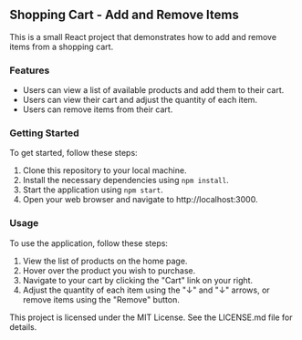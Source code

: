 ## Shopping Cart - Add and Remove Items

This is a small React project that demonstrates how to add and remove items from a shopping cart.

### Features

- Users can view a list of available products and add them to their cart.
- Users can view their cart and adjust the quantity of each item.
- Users can remove items from their cart.

### Getting Started

To get started, follow these steps:

1. Clone this repository to your local machine.
2. Install the necessary dependencies using `npm install`.
3. Start the application using `npm start`.
4. Open your web browser and navigate to http://localhost:3000.

### Usage

To use the application, follow these steps:

1. View the list of products on the home page.
2. Hover over the product you wish to purchase.
3. Navigate to your cart by clicking the "Cart" link on your right.
4. Adjust the quantity of each item using the "↓" and "↓" arrows, or remove items using the "Remove" button.

This project is licensed under the MIT License. See the LICENSE.md file for details.

